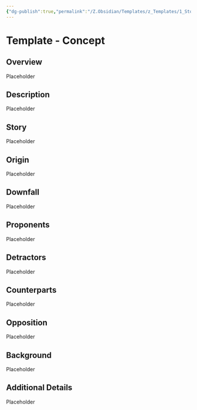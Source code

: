 ```yaml
---
{"dg-publish":true,"permalink":"/Z.Obsidian/Templates/z_Templates/1_Story World Templates/Other/Template - Concept/"}
---
```


# Template - Concept
## Overview
Placeholder

## Description
Placeholder

## Story
Placeholder

## Origin
Placeholder

## Downfall
Placeholder

## Proponents
Placeholder

## Detractors
Placeholder

## Counterparts
Placeholder

## Opposition
Placeholder

## Background
Placeholder

## Additional Details
Placeholder

